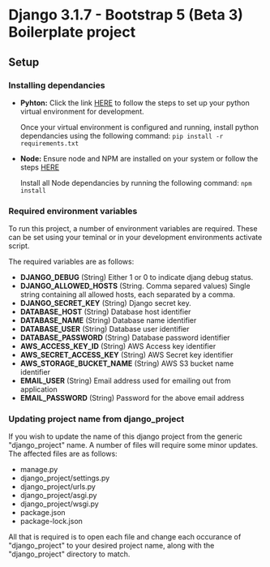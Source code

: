# Django 3.1.7 - Bootstrap 5 (Beta 3) Boilerplate project

## Setup
### Installing dependancies
- __Pyhton:__ 
	Click the link [HERE]() to follow the steps to set up your python virtual environment for development.

	Once your virtual environment is configured and running, install python dependancies using the following command:
	```pip install -r requirements.txt```

- __Node:__ 
    Ensure node and NPM are installed on your system or follow the steps [HERE]()

    Install all Node dependancies by running the following command:
    ```npm install```

### Required environment variables
To run this project, a number of environment variables are required. These can be set using your teminal or in your development environments activate script.

The required variables are as follows:
- __DJANGO_DEBUG__ (String) Either 1 or 0 to indicate djang debug status.
- __DJANGO_ALLOWED_HOSTS__ (String. Comma separed values) Single string containing all allowed hosts, each separated by a comma.
- __DJANGO_SECRET_KEY__ (String) Django secret key.
- __DATABASE_HOST__ (String) Database host identifier
- __DATABASE_NAME__ (String) Database name identifier
- __DATABASE_USER__ (String) Database user identifier
- __DATABASE_PASSWORD__ (String) Database password identifier
- __AWS_ACCESS_KEY_ID__ (String) AWS Access key identifier
- __AWS_SECRET_ACCESS_KEY__ (String) AWS Secret key identifier
- __AWS_STORAGE_BUCKET_NAME__ (String) AWS S3 bucket name identifier
- __EMAIL_USER__ (String) Email address used for emailing out from application
- __EMAIL_PASSWORD__ (String) Password for the above email address

### Updating project name from django_project
If you wish to update the name of this django project from the generic "django_project" name. A number of files will require some minor updates. The affected files are as follows:

- manage.py
- django_project/settings.py
- django_project/urls.py
- django_project/asgi.py
- django_project/wsgi.py
- package.json
- package-lock.json

All that is required is to open each file and change each occurance of "django_project" to your desired project name, along with the "django_project" directory to match.